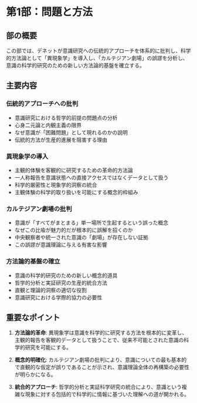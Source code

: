 # 第1部：問題と方法

## 部の概要
この部では、デネットが意識研究への伝統的アプローチを体系的に批判し、科学的方法論として「異現象学」を導入し、「カルテジアン劇場」の誤謬を分析し、意識の科学的研究のための新しい方法論的基盤を確立する。

## 主要内容

### 伝統的アプローチへの批判
- 意識研究における哲学的前提の問題点の分析
- 心身二元論と内観主義の限界
- なぜ意識が「困難問題」として現れるのかの説明
- 伝統的方法が生産的進展を阻害する理由

### 異現象学の導入
- 主観的体験を客観的に研究するための革命的方法論
- 一人称報告を意識状態への直接アクセスではなくデータとして扱う
- 科学的厳密性と現象学的洞察の統合
- 主観体験の科学的取り扱いを可能にする概念的枠組み

### カルテジアン劇場の批判
- 意識が「すべてがまとまる」単一場所で生起するという誤った概念
- なぜこの比喩が魅力的だが根本的に誤解を招くのか
- 中央観察者や統一された意識の「劇場」が存在しない証拠
- この誤謬が意識理論に与える有害な影響

### 方法論的基盤の確立
- 意識の科学的研究のための新しい概念的道具
- 哲学的分析と実証研究の生産的統合方法
- 直観と理論的洞察の適切な役割
- 意識研究における学際的協力の必要性

## 重要なポイント

1. **方法論的革命**: 異現象学は意識を科学的に研究する方法を根本的に変革し、主観的報告を客観的データとして扱うことで、従来不可能とされた意識の科学的研究を可能にする。

2. **概念的明確化**: カルテジアン劇場の批判により、意識についての最も基本的で直観的な仮定が誤りであることが示され、意識理論全体の再構築の必要性が明らかになる。

3. **統合的アプローチ**: 哲学的分析と実証科学研究の統合により、意識という複雑な現象に対する包括的で科学的に情報に基づいた理解への道が開かれる。